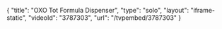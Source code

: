 {
    "title": "OXO Tot Formula Dispenser",
    "type": "solo",
    "layout": "iframe-static",
    "videoId": "3787303",
    "url": "\/tvpembed\/3787303"
}